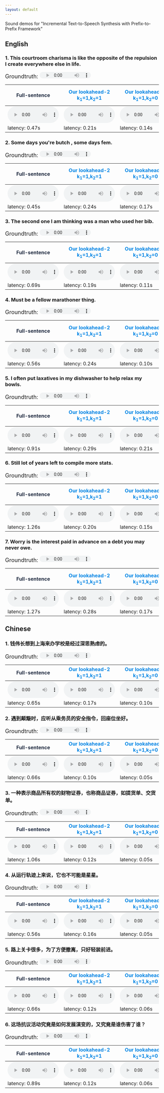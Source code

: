 ```yaml
---
layout: default
---
```


Sound demos for "Incremental Text-to-Speech Synthesis with Prefix-to-Prefix Framework"



## English

### 1. This courtroom charisma is like the opposite of the repulsion I create everywhere else in life.

<span style="font-size:18px">Groundtruth: </span><audio controls=""  style="height: 21px; width: 168px;" src="audios/en_gt/0_600428.wav" type="audio/mpeg" />  <span style="font-size:18px">Vocoder with groundtruth-mel: </span><audio controls=""  style="height: 21px; width: 168px;" src="audios/en_gold_mel/0_600428.wav" type="audio/mpeg" />  
<table>
<thead>
<tr><th><span style="color:#202b40;">Full-sentence</span>                                          </th><th><span style="color:#0084e4;">Our lookahead-2<br>k<sub>1</sub>=1,k<sub>2</sub>=1</span>      </th><th><span style="color:#0084e4;">Our lookahead-1<br>k<sub>1</sub>=1,k<sub>2</sub>=0</span>      </th><th><span style="color:#939aa4;">Our lookahead-0<br>k<sub>1</sub>=0,k<sub>2</sub>=0</span>      </th><th><span style="color:#939aa4;">Yanagita et al. (<a href="https://www.isca-speech.org/archive/SSW_2019/pdfs/SSW10_P_2-9.pdf">2019</a>)<br>2 word</span>  </th><th><span style="color:#939aa4;">Yanagita et al. (<a href="https://www.isca-speech.org/archive/SSW_2019/pdfs/SSW10_P_2-9.pdf">2019</a>)<br>1 word</span>  </th><th><span style="color:#939aa4;">Yanagita et al. (<a href="https://www.isca-speech.org/archive/SSW_2019/pdfs/SSW10_P_2-9.pdf">2019</a>)<br>lookahead-0</span>  </th><th><span style="color:#939aa4;">Lookahead-0-indep</span>                                       </th></tr>
</thead>
<tbody>
<tr><td><audio controls=""  style="width: 168px;" src="audios/en_full/027.wav" type="audio/mpeg" /></td><td><audio controls=""  style="width: 168px;" src="audios/en_look2/027.wav" type="audio/mpeg" /></td><td><audio controls=""  style="width: 168px;" src="audios/en_look1/027.wav" type="audio/mpeg" /></td><td><audio controls=""  style="width: 168px;" src="audios/en_look0/027.wav" type="audio/mpeg" /></td><td><audio controls=""  style="width: 168px;" src="audios/baseline_jp_w2_wav/027.wav" type="audio/mpeg" />                                                </td><td><audio controls=""  style="width: 168px;" src="audios/baseline_jp_w1_wav/027.wav" type="audio/mpeg" />                                                </td><td><audio controls=""  style="width: 168px;" src="audios/baseline_jp_chunk_wav/027.wav" type="audio/mpeg" />                                                  </td><td><audio controls=""  style="width: 168px;" src="audios/en_chunk/027.wav" type="audio/mpeg" /></td></tr>
<tr><td>latency: 0.47s                                                                             </td><td>latency: 0.21s                                                                              </td><td>latency: 0.14s                                                                              </td><td>latency: 0.14s                                                                              </td><td>latency: 0.28s                                                                                                                                        </td><td>latency: 0.06s                                                                                                                                        </td><td>latency: 0.23s                                                                                                                                             </td><td>latency: 0.17s                                                                              </td></tr>
</tbody>
</table>

### 2. Some days you're butch , some days fem.

<span style="font-size:18px">Groundtruth: </span><audio controls=""  style="height: 21px; width: 168px;" src="audios/en_gt/0_600435.wav" type="audio/mpeg" />  <span style="font-size:18px">Vocoder with groundtruth-mel: </span><audio controls=""  style="height: 21px; width: 168px;" src="audios/en_gold_mel/0_600435.wav" type="audio/mpeg" />  
<table>
<thead>
<tr><th><span style="color:#202b40;">Full-sentence</span>                                          </th><th><span style="color:#0084e4;">Our lookahead-2<br>k<sub>1</sub>=1,k<sub>2</sub>=1</span>      </th><th><span style="color:#0084e4;">Our lookahead-1<br>k<sub>1</sub>=1,k<sub>2</sub>=0</span>      </th><th><span style="color:#939aa4;">Our lookahead-0<br>k<sub>1</sub>=0,k<sub>2</sub>=0</span>      </th><th><span style="color:#939aa4;">Yanagita et al. (<a href="https://www.isca-speech.org/archive/SSW_2019/pdfs/SSW10_P_2-9.pdf">2019</a>)<br>2 word</span>  </th><th><span style="color:#939aa4;">Yanagita et al. (<a href="https://www.isca-speech.org/archive/SSW_2019/pdfs/SSW10_P_2-9.pdf">2019</a>)<br>1 word</span>  </th><th><span style="color:#939aa4;">Yanagita et al. (<a href="https://www.isca-speech.org/archive/SSW_2019/pdfs/SSW10_P_2-9.pdf">2019</a>)<br>lookahead-0</span>  </th><th><span style="color:#939aa4;">Lookahead-0-indep</span>                                       </th></tr>
</thead>
<tbody>
<tr><td><audio controls=""  style="width: 168px;" src="audios/en_full/034.wav" type="audio/mpeg" /></td><td><audio controls=""  style="width: 168px;" src="audios/en_look2/034.wav" type="audio/mpeg" /></td><td><audio controls=""  style="width: 168px;" src="audios/en_look1/034.wav" type="audio/mpeg" /></td><td><audio controls=""  style="width: 168px;" src="audios/en_look0/034.wav" type="audio/mpeg" /></td><td><audio controls=""  style="width: 168px;" src="audios/baseline_jp_w2_wav/034.wav" type="audio/mpeg" />                                                </td><td><audio controls=""  style="width: 168px;" src="audios/baseline_jp_w1_wav/034.wav" type="audio/mpeg" />                                                </td><td><audio controls=""  style="width: 168px;" src="audios/baseline_jp_chunk_wav/034.wav" type="audio/mpeg" />                                                  </td><td><audio controls=""  style="width: 168px;" src="audios/en_chunk/034.wav" type="audio/mpeg" /></td></tr>
<tr><td>latency: 0.45s                                                                             </td><td>latency: 0.24s                                                                              </td><td>latency: 0.17s                                                                              </td><td>latency: 0.16s                                                                              </td><td>latency: 0.16s                                                                                                                                        </td><td>latency: 0.11s                                                                                                                                        </td><td>latency: 0.16s                                                                                                                                             </td><td>latency: 0.14s                                                                              </td></tr>
</tbody>
</table>

### 3. The second one I am thinking was a man who used her bib.

<span style="font-size:18px">Groundtruth: </span><audio controls=""  style="height: 21px; width: 168px;" src="audios/en_gt/0_600450.wav" type="audio/mpeg" />  <span style="font-size:18px">Vocoder with groundtruth-mel: </span><audio controls=""  style="height: 21px; width: 168px;" src="audios/en_gold_mel/0_600450.wav" type="audio/mpeg" />  
<table>
<thead>
<tr><th><span style="color:#202b40;">Full-sentence</span>                                          </th><th><span style="color:#0084e4;">Our lookahead-2<br>k<sub>1</sub>=1,k<sub>2</sub>=1</span>      </th><th><span style="color:#0084e4;">Our lookahead-1<br>k<sub>1</sub>=1,k<sub>2</sub>=0</span>      </th><th><span style="color:#939aa4;">Our lookahead-0<br>k<sub>1</sub>=0,k<sub>2</sub>=0</span>      </th><th><span style="color:#939aa4;">Yanagita et al. (<a href="https://www.isca-speech.org/archive/SSW_2019/pdfs/SSW10_P_2-9.pdf">2019</a>)<br>2 word</span>  </th><th><span style="color:#939aa4;">Yanagita et al. (<a href="https://www.isca-speech.org/archive/SSW_2019/pdfs/SSW10_P_2-9.pdf">2019</a>)<br>1 word</span>  </th><th><span style="color:#939aa4;">Yanagita et al. (<a href="https://www.isca-speech.org/archive/SSW_2019/pdfs/SSW10_P_2-9.pdf">2019</a>)<br>lookahead-0</span>  </th><th><span style="color:#939aa4;">Lookahead-0-indep</span>                                       </th></tr>
</thead>
<tbody>
<tr><td><audio controls=""  style="width: 168px;" src="audios/en_full/049.wav" type="audio/mpeg" /></td><td><audio controls=""  style="width: 168px;" src="audios/en_look2/049.wav" type="audio/mpeg" /></td><td><audio controls=""  style="width: 168px;" src="audios/en_look1/049.wav" type="audio/mpeg" /></td><td><audio controls=""  style="width: 168px;" src="audios/en_look0/049.wav" type="audio/mpeg" /></td><td><audio controls=""  style="width: 168px;" src="audios/baseline_jp_w2_wav/049.wav" type="audio/mpeg" />                                                </td><td><audio controls=""  style="width: 168px;" src="audios/baseline_jp_w1_wav/049.wav" type="audio/mpeg" />                                                </td><td><audio controls=""  style="width: 168px;" src="audios/baseline_jp_chunk_wav/049.wav" type="audio/mpeg" />                                                  </td><td><audio controls=""  style="width: 168px;" src="audios/en_chunk/049.wav" type="audio/mpeg" /></td></tr>
<tr><td>latency: 0.69s                                                                             </td><td>latency: 0.19s                                                                              </td><td>latency: 0.11s                                                                              </td><td>latency: 0.11s                                                                              </td><td>latency: 0.15s                                                                                                                                        </td><td>latency: 0.08s                                                                                                                                        </td><td>latency: 0.14s                                                                                                                                             </td><td>latency: 0.15s                                                                              </td></tr>
</tbody>
</table>

### 4. Must be a fellow marathoner thing.

<span style="font-size:18px">Groundtruth: </span><audio controls=""  style="height: 21px; width: 168px;" src="audios/en_gt/0_600457.wav" type="audio/mpeg" />  <span style="font-size:18px">Vocoder with groundtruth-mel: </span><audio controls=""  style="height: 21px; width: 168px;" src="audios/en_gold_mel/0_600457.wav" type="audio/mpeg" />  
<table>
<thead>
<tr><th><span style="color:#202b40;">Full-sentence</span>                                          </th><th><span style="color:#0084e4;">Our lookahead-2<br>k<sub>1</sub>=1,k<sub>2</sub>=1</span>      </th><th><span style="color:#0084e4;">Our lookahead-1<br>k<sub>1</sub>=1,k<sub>2</sub>=0</span>      </th><th><span style="color:#939aa4;">Our lookahead-0<br>k<sub>1</sub>=0,k<sub>2</sub>=0</span>      </th><th><span style="color:#939aa4;">Yanagita et al. (<a href="https://www.isca-speech.org/archive/SSW_2019/pdfs/SSW10_P_2-9.pdf">2019</a>)<br>2 word</span>  </th><th><span style="color:#939aa4;">Yanagita et al. (<a href="https://www.isca-speech.org/archive/SSW_2019/pdfs/SSW10_P_2-9.pdf">2019</a>)<br>1 word</span>  </th><th><span style="color:#939aa4;">Yanagita et al. (<a href="https://www.isca-speech.org/archive/SSW_2019/pdfs/SSW10_P_2-9.pdf">2019</a>)<br>lookahead-0</span>  </th><th><span style="color:#939aa4;">Lookahead-0-indep</span>                                       </th></tr>
</thead>
<tbody>
<tr><td><audio controls=""  style="width: 168px;" src="audios/en_full/056.wav" type="audio/mpeg" /></td><td><audio controls=""  style="width: 168px;" src="audios/en_look2/056.wav" type="audio/mpeg" /></td><td><audio controls=""  style="width: 168px;" src="audios/en_look1/056.wav" type="audio/mpeg" /></td><td><audio controls=""  style="width: 168px;" src="audios/en_look0/056.wav" type="audio/mpeg" /></td><td><audio controls=""  style="width: 168px;" src="audios/baseline_jp_w2_wav/056.wav" type="audio/mpeg" />                                                </td><td><audio controls=""  style="width: 168px;" src="audios/baseline_jp_w1_wav/056.wav" type="audio/mpeg" />                                                </td><td><audio controls=""  style="width: 168px;" src="audios/baseline_jp_chunk_wav/056.wav" type="audio/mpeg" />                                                  </td><td><audio controls=""  style="width: 168px;" src="audios/en_chunk/056.wav" type="audio/mpeg" /></td></tr>
<tr><td>latency: 0.56s                                                                             </td><td>latency: 0.24s                                                                              </td><td>latency: 0.10s                                                                              </td><td>latency: 0.11s                                                                              </td><td>latency: 0.14s                                                                                                                                        </td><td>latency: 0.12s                                                                                                                                        </td><td>latency: 0.14s                                                                                                                                             </td><td>latency: 0.14s                                                                              </td></tr>
</tbody>
</table>

### 5. I often put laxatives in my dishwasher to help relax my bowls.

<span style="font-size:18px">Groundtruth: </span><audio controls=""  style="height: 21px; width: 168px;" src="audios/en_gt/0_600463.wav" type="audio/mpeg" />  <span style="font-size:18px">Vocoder with groundtruth-mel: </span><audio controls=""  style="height: 21px; width: 168px;" src="audios/en_gold_mel/0_600463.wav" type="audio/mpeg" />  
<table>
<thead>
<tr><th><span style="color:#202b40;">Full-sentence</span>                                          </th><th><span style="color:#0084e4;">Our lookahead-2<br>k<sub>1</sub>=1,k<sub>2</sub>=1</span>      </th><th><span style="color:#0084e4;">Our lookahead-1<br>k<sub>1</sub>=1,k<sub>2</sub>=0</span>      </th><th><span style="color:#939aa4;">Our lookahead-0<br>k<sub>1</sub>=0,k<sub>2</sub>=0</span>      </th><th><span style="color:#939aa4;">Yanagita et al. (<a href="https://www.isca-speech.org/archive/SSW_2019/pdfs/SSW10_P_2-9.pdf">2019</a>)<br>2 word</span>  </th><th><span style="color:#939aa4;">Yanagita et al. (<a href="https://www.isca-speech.org/archive/SSW_2019/pdfs/SSW10_P_2-9.pdf">2019</a>)<br>1 word</span>  </th><th><span style="color:#939aa4;">Yanagita et al. (<a href="https://www.isca-speech.org/archive/SSW_2019/pdfs/SSW10_P_2-9.pdf">2019</a>)<br>lookahead-0</span>  </th><th><span style="color:#939aa4;">Lookahead-0-indep</span>                                       </th></tr>
</thead>
<tbody>
<tr><td><audio controls=""  style="width: 168px;" src="audios/en_full/062.wav" type="audio/mpeg" /></td><td><audio controls=""  style="width: 168px;" src="audios/en_look2/062.wav" type="audio/mpeg" /></td><td><audio controls=""  style="width: 168px;" src="audios/en_look1/062.wav" type="audio/mpeg" /></td><td><audio controls=""  style="width: 168px;" src="audios/en_look0/062.wav" type="audio/mpeg" /></td><td><audio controls=""  style="width: 168px;" src="audios/baseline_jp_w2_wav/062.wav" type="audio/mpeg" />                                                </td><td><audio controls=""  style="width: 168px;" src="audios/baseline_jp_w1_wav/062.wav" type="audio/mpeg" />                                                </td><td><audio controls=""  style="width: 168px;" src="audios/baseline_jp_chunk_wav/062.wav" type="audio/mpeg" />                                                  </td><td><audio controls=""  style="width: 168px;" src="audios/en_chunk/062.wav" type="audio/mpeg" /></td></tr>
<tr><td>latency: 0.91s                                                                             </td><td>latency: 0.29s                                                                              </td><td>latency: 0.21s                                                                              </td><td>latency: 0.20s                                                                              </td><td>latency: 0.17s                                                                                                                                        </td><td>latency: 0.09s                                                                                                                                        </td><td>latency: 0.16s                                                                                                                                             </td><td>latency: 0.14s                                                                              </td></tr>
</tbody>
</table>

### 6. Still lot of years left to compile more stats.

<span style="font-size:18px">Groundtruth: </span><audio controls=""  style="height: 21px; width: 168px;" src="audios/en_gt/0_600466.wav" type="audio/mpeg" />  <span style="font-size:18px">Vocoder with groundtruth-mel: </span><audio controls=""  style="height: 21px; width: 168px;" src="audios/en_gold_mel/0_600466.wav" type="audio/mpeg" />  
<table>
<thead>
<tr><th><span style="color:#202b40;">Full-sentence</span>                                          </th><th><span style="color:#0084e4;">Our lookahead-2<br>k<sub>1</sub>=1,k<sub>2</sub>=1</span>      </th><th><span style="color:#0084e4;">Our lookahead-1<br>k<sub>1</sub>=1,k<sub>2</sub>=0</span>      </th><th><span style="color:#939aa4;">Our lookahead-0<br>k<sub>1</sub>=0,k<sub>2</sub>=0</span>      </th><th><span style="color:#939aa4;">Yanagita et al. (<a href="https://www.isca-speech.org/archive/SSW_2019/pdfs/SSW10_P_2-9.pdf">2019</a>)<br>2 word</span>  </th><th><span style="color:#939aa4;">Yanagita et al. (<a href="https://www.isca-speech.org/archive/SSW_2019/pdfs/SSW10_P_2-9.pdf">2019</a>)<br>1 word</span>  </th><th><span style="color:#939aa4;">Yanagita et al. (<a href="https://www.isca-speech.org/archive/SSW_2019/pdfs/SSW10_P_2-9.pdf">2019</a>)<br>lookahead-0</span>  </th><th><span style="color:#939aa4;">Lookahead-0-indep</span>                                       </th></tr>
</thead>
<tbody>
<tr><td><audio controls=""  style="width: 168px;" src="audios/en_full/065.wav" type="audio/mpeg" /></td><td><audio controls=""  style="width: 168px;" src="audios/en_look2/065.wav" type="audio/mpeg" /></td><td><audio controls=""  style="width: 168px;" src="audios/en_look1/065.wav" type="audio/mpeg" /></td><td><audio controls=""  style="width: 168px;" src="audios/en_look0/065.wav" type="audio/mpeg" /></td><td><audio controls=""  style="width: 168px;" src="audios/baseline_jp_w2_wav/065.wav" type="audio/mpeg" />                                                </td><td><audio controls=""  style="width: 168px;" src="audios/baseline_jp_w1_wav/065.wav" type="audio/mpeg" />                                                </td><td><audio controls=""  style="width: 168px;" src="audios/baseline_jp_chunk_wav/065.wav" type="audio/mpeg" />                                                  </td><td><audio controls=""  style="width: 168px;" src="audios/en_chunk/065.wav" type="audio/mpeg" /></td></tr>
<tr><td>latency: 1.26s                                                                             </td><td>latency: 0.20s                                                                              </td><td>latency: 0.15s                                                                              </td><td>latency: 0.13s                                                                              </td><td>latency: 0.18s                                                                                                                                        </td><td>latency: 0.12s                                                                                                                                        </td><td>latency: 0.17s                                                                                                                                             </td><td>latency: 0.13s                                                                              </td></tr>
</tbody>
</table>

### 7. Worry is the interest paid in advance on a debt you may never owe.

<span style="font-size:18px">Groundtruth: </span><audio controls=""  style="height: 21px; width: 168px;" src="audios/en_gt/0_600477.wav" type="audio/mpeg" />  <span style="font-size:18px">Vocoder with groundtruth-mel: </span><audio controls=""  style="height: 21px; width: 168px;" src="audios/en_gold_mel/0_600477.wav" type="audio/mpeg" />  
<table>
<thead>
<tr><th><span style="color:#202b40;">Full-sentence</span>                                          </th><th><span style="color:#0084e4;">Our lookahead-2<br>k<sub>1</sub>=1,k<sub>2</sub>=1</span>      </th><th><span style="color:#0084e4;">Our lookahead-1<br>k<sub>1</sub>=1,k<sub>2</sub>=0</span>      </th><th><span style="color:#939aa4;">Our lookahead-0<br>k<sub>1</sub>=0,k<sub>2</sub>=0</span>      </th><th><span style="color:#939aa4;">Yanagita et al. (<a href="https://www.isca-speech.org/archive/SSW_2019/pdfs/SSW10_P_2-9.pdf">2019</a>)<br>2 word</span>  </th><th><span style="color:#939aa4;">Yanagita et al. (<a href="https://www.isca-speech.org/archive/SSW_2019/pdfs/SSW10_P_2-9.pdf">2019</a>)<br>1 word</span>  </th><th><span style="color:#939aa4;">Yanagita et al. (<a href="https://www.isca-speech.org/archive/SSW_2019/pdfs/SSW10_P_2-9.pdf">2019</a>)<br>lookahead-0</span>  </th><th><span style="color:#939aa4;">Lookahead-0-indep</span>                                       </th></tr>
</thead>
<tbody>
<tr><td><audio controls=""  style="width: 168px;" src="audios/en_full/076.wav" type="audio/mpeg" /></td><td><audio controls=""  style="width: 168px;" src="audios/en_look2/076.wav" type="audio/mpeg" /></td><td><audio controls=""  style="width: 168px;" src="audios/en_look1/076.wav" type="audio/mpeg" /></td><td><audio controls=""  style="width: 168px;" src="audios/en_look0/076.wav" type="audio/mpeg" /></td><td><audio controls=""  style="width: 168px;" src="audios/baseline_jp_w2_wav/076.wav" type="audio/mpeg" />                                                </td><td><audio controls=""  style="width: 168px;" src="audios/baseline_jp_w1_wav/076.wav" type="audio/mpeg" />                                                </td><td><audio controls=""  style="width: 168px;" src="audios/baseline_jp_chunk_wav/076.wav" type="audio/mpeg" />                                                  </td><td><audio controls=""  style="width: 168px;" src="audios/en_chunk/076.wav" type="audio/mpeg" /></td></tr>
<tr><td>latency: 1.27s                                                                             </td><td>latency: 0.28s                                                                              </td><td>latency: 0.17s                                                                              </td><td>latency: 0.16s                                                                              </td><td>latency: 0.17s                                                                                                                                        </td><td>latency: 0.12s                                                                                                                                        </td><td>latency: 0.16s                                                                                                                                             </td><td>latency: 0.17s                                                                              </td></tr>
</tbody>
</table>



## Chinese

### 1. 钱伟长想到上海来办学校是经过深思熟虑的。

<span style="font-size:18px">Groundtruth: </span><audio controls=""  style="height: 21px; width: 168px;" src="audios/zh_gt/001.wav" type="audio/mpeg" />  <span style="font-size:18px">Vocoder with groundtruth-mel: </span><audio controls=""  style="height: 21px; width: 168px;" src="audios/zh_gt_mel/001.wav" type="audio/mpeg" />  
<table>
<thead>
<tr><th><span style="color:#202b40;">Full-sentence</span>                                          </th><th><span style="color:#0084e4;">Our lookahead-2<br>k<sub>1</sub>=1,k<sub>2</sub>=1</span>      </th><th><span style="color:#0084e4;">Our lookahead-1<br>k<sub>1</sub>=1,k<sub>2</sub>=0</span>      </th><th><span style="color:#939aa4;">Our lookahead-0<br>k<sub>1</sub>=0,k<sub>2</sub>=0</span>      </th><th><span style="color:#939aa4;">Lookahead-0-indep</span>                                       </th></tr>
</thead>
<tbody>
<tr><td><audio controls=""  style="width: 168px;" src="audios/zh_full/001.wav" type="audio/mpeg" /></td><td><audio controls=""  style="width: 168px;" src="audios/zh_lhd_2/001.wav" type="audio/mpeg" /></td><td><audio controls=""  style="width: 168px;" src="audios/zh_lhd_1/001.wav" type="audio/mpeg" /></td><td><audio controls=""  style="width: 168px;" src="audios/zh_lhd_0/001.wav" type="audio/mpeg" /></td><td><audio controls=""  style="width: 168px;" src="audios/zh_chunk/001.wav" type="audio/mpeg" /></td></tr>
<tr><td>latency: 0.65s                                                                             </td><td>latency: 0.17s                                                                              </td><td>latency: 0.10s                                                                              </td><td>latency: 0.10s                                                                              </td><td>latency: 0.15s                                                                              </td></tr>
</tbody>
</table>

### 2. 遇到颠簸时，应听从乘务员的安全指令，回座位坐好。

<span style="font-size:18px">Groundtruth: </span><audio controls=""  style="height: 21px; width: 168px;" src="audios/zh_gt/017.wav" type="audio/mpeg" />  <span style="font-size:18px">Vocoder with groundtruth-mel: </span><audio controls=""  style="height: 21px; width: 168px;" src="audios/zh_gt_mel/017.wav" type="audio/mpeg" />  
<table>
<thead>
<tr><th><span style="color:#202b40;">Full-sentence</span>                                          </th><th><span style="color:#0084e4;">Our lookahead-2<br>k<sub>1</sub>=1,k<sub>2</sub>=1</span>      </th><th><span style="color:#0084e4;">Our lookahead-1<br>k<sub>1</sub>=1,k<sub>2</sub>=0</span>      </th><th><span style="color:#939aa4;">Our lookahead-0<br>k<sub>1</sub>=0,k<sub>2</sub>=0</span>      </th><th><span style="color:#939aa4;">Lookahead-0-indep</span>                                       </th></tr>
</thead>
<tbody>
<tr><td><audio controls=""  style="width: 168px;" src="audios/zh_full/017.wav" type="audio/mpeg" /></td><td><audio controls=""  style="width: 168px;" src="audios/zh_lhd_2/017.wav" type="audio/mpeg" /></td><td><audio controls=""  style="width: 168px;" src="audios/zh_lhd_1/017.wav" type="audio/mpeg" /></td><td><audio controls=""  style="width: 168px;" src="audios/zh_lhd_0/017.wav" type="audio/mpeg" /></td><td><audio controls=""  style="width: 168px;" src="audios/zh_chunk/017.wav" type="audio/mpeg" /></td></tr>
<tr><td>latency: 0.66s                                                                             </td><td>latency: 0.10s                                                                              </td><td>latency: 0.05s                                                                              </td><td>latency: 0.04s                                                                              </td><td>latency: 0.09s                                                                              </td></tr>
</tbody>
</table>

### 3. 一种表示商品所有权的财物证券，也称商品证券，如提货单、交货单。

<span style="font-size:18px">Groundtruth: </span><audio controls=""  style="height: 21px; width: 168px;" src="audios/zh_gt/021.wav" type="audio/mpeg" />  <span style="font-size:18px">Vocoder with groundtruth-mel: </span><audio controls=""  style="height: 21px; width: 168px;" src="audios/zh_gt_mel/021.wav" type="audio/mpeg" />  
<table>
<thead>
<tr><th><span style="color:#202b40;">Full-sentence</span>                                          </th><th><span style="color:#0084e4;">Our lookahead-2<br>k<sub>1</sub>=1,k<sub>2</sub>=1</span>      </th><th><span style="color:#0084e4;">Our lookahead-1<br>k<sub>1</sub>=1,k<sub>2</sub>=0</span>      </th><th><span style="color:#939aa4;">Our lookahead-0<br>k<sub>1</sub>=0,k<sub>2</sub>=0</span>      </th><th><span style="color:#939aa4;">Lookahead-0-indep</span>                                       </th></tr>
</thead>
<tbody>
<tr><td><audio controls=""  style="width: 168px;" src="audios/zh_full/021.wav" type="audio/mpeg" /></td><td><audio controls=""  style="width: 168px;" src="audios/zh_lhd_2/021.wav" type="audio/mpeg" /></td><td><audio controls=""  style="width: 168px;" src="audios/zh_lhd_1/021.wav" type="audio/mpeg" /></td><td><audio controls=""  style="width: 168px;" src="audios/zh_lhd_0/021.wav" type="audio/mpeg" /></td><td><audio controls=""  style="width: 168px;" src="audios/zh_chunk/021.wav" type="audio/mpeg" /></td></tr>
<tr><td>latency: 1.06s                                                                             </td><td>latency: 0.12s                                                                              </td><td>latency: 0.05s                                                                              </td><td>latency: 0.04s                                                                              </td><td>latency: 0.10s                                                                              </td></tr>
</tbody>
</table>

### 4. 从运行轨迹上来说，它也不可能是星星。

<span style="font-size:18px">Groundtruth: </span><audio controls=""  style="height: 21px; width: 168px;" src="audios/zh_gt/048.wav" type="audio/mpeg" />  <span style="font-size:18px">Vocoder with groundtruth-mel: </span><audio controls=""  style="height: 21px; width: 168px;" src="audios/zh_gt_mel/048.wav" type="audio/mpeg" />  
<table>
<thead>
<tr><th><span style="color:#202b40;">Full-sentence</span>                                          </th><th><span style="color:#0084e4;">Our lookahead-2<br>k<sub>1</sub>=1,k<sub>2</sub>=1</span>      </th><th><span style="color:#0084e4;">Our lookahead-1<br>k<sub>1</sub>=1,k<sub>2</sub>=0</span>      </th><th><span style="color:#939aa4;">Our lookahead-0<br>k<sub>1</sub>=0,k<sub>2</sub>=0</span>      </th><th><span style="color:#939aa4;">Lookahead-0-indep</span>                                       </th></tr>
</thead>
<tbody>
<tr><td><audio controls=""  style="width: 168px;" src="audios/zh_full/048.wav" type="audio/mpeg" /></td><td><audio controls=""  style="width: 168px;" src="audios/zh_lhd_2/048.wav" type="audio/mpeg" /></td><td><audio controls=""  style="width: 168px;" src="audios/zh_lhd_1/048.wav" type="audio/mpeg" /></td><td><audio controls=""  style="width: 168px;" src="audios/zh_lhd_0/048.wav" type="audio/mpeg" /></td><td><audio controls=""  style="width: 168px;" src="audios/zh_chunk/048.wav" type="audio/mpeg" /></td></tr>
<tr><td>latency: 0.56s                                                                             </td><td>latency: 0.16s                                                                              </td><td>latency: 0.05s                                                                              </td><td>latency: 0.01s                                                                              </td><td>latency: 0.08s                                                                              </td></tr>
</tbody>
</table>

### 5. 路上关卡很多，为了方便撤离，只好轻装前进。

<span style="font-size:18px">Groundtruth: </span><audio controls=""  style="height: 21px; width: 168px;" src="audios/zh_gt/062.wav" type="audio/mpeg" />  <span style="font-size:18px">Vocoder with groundtruth-mel: </span><audio controls=""  style="height: 21px; width: 168px;" src="audios/zh_gt_mel/062.wav" type="audio/mpeg" />  
<table>
<thead>
<tr><th><span style="color:#202b40;">Full-sentence</span>                                          </th><th><span style="color:#0084e4;">Our lookahead-2<br>k<sub>1</sub>=1,k<sub>2</sub>=1</span>      </th><th><span style="color:#0084e4;">Our lookahead-1<br>k<sub>1</sub>=1,k<sub>2</sub>=0</span>      </th><th><span style="color:#939aa4;">Our lookahead-0<br>k<sub>1</sub>=0,k<sub>2</sub>=0</span>      </th><th><span style="color:#939aa4;">Lookahead-0-indep</span>                                       </th></tr>
</thead>
<tbody>
<tr><td><audio controls=""  style="width: 168px;" src="audios/zh_full/062.wav" type="audio/mpeg" /></td><td><audio controls=""  style="width: 168px;" src="audios/zh_lhd_2/062.wav" type="audio/mpeg" /></td><td><audio controls=""  style="width: 168px;" src="audios/zh_lhd_1/062.wav" type="audio/mpeg" /></td><td><audio controls=""  style="width: 168px;" src="audios/zh_lhd_0/062.wav" type="audio/mpeg" /></td><td><audio controls=""  style="width: 168px;" src="audios/zh_chunk/062.wav" type="audio/mpeg" /></td></tr>
<tr><td>latency: 0.66s                                                                             </td><td>latency: 0.12s                                                                              </td><td>latency: 0.06s                                                                              </td><td>latency: 0.05s                                                                              </td><td>latency: 0.11s                                                                              </td></tr>
</tbody>
</table>

### 6. 这场抗议活动究竟是如何发展演变的，又究竟是谁伤害了谁？

<span style="font-size:18px">Groundtruth: </span><audio controls=""  style="height: 21px; width: 168px;" src="audios/zh_gt/097.wav" type="audio/mpeg" />  <span style="font-size:18px">Vocoder with groundtruth-mel: </span><audio controls=""  style="height: 21px; width: 168px;" src="audios/zh_gt_mel/097.wav" type="audio/mpeg" />  
<table>
<thead>
<tr><th><span style="color:#202b40;">Full-sentence</span>                                          </th><th><span style="color:#0084e4;">Our lookahead-2<br>k<sub>1</sub>=1,k<sub>2</sub>=1</span>      </th><th><span style="color:#0084e4;">Our lookahead-1<br>k<sub>1</sub>=1,k<sub>2</sub>=0</span>      </th><th><span style="color:#939aa4;">Our lookahead-0<br>k<sub>1</sub>=0,k<sub>2</sub>=0</span>      </th><th><span style="color:#939aa4;">Lookahead-0-indep</span>                                       </th></tr>
</thead>
<tbody>
<tr><td><audio controls=""  style="width: 168px;" src="audios/zh_full/097.wav" type="audio/mpeg" /></td><td><audio controls=""  style="width: 168px;" src="audios/zh_lhd_2/097.wav" type="audio/mpeg" /></td><td><audio controls=""  style="width: 168px;" src="audios/zh_lhd_1/097.wav" type="audio/mpeg" /></td><td><audio controls=""  style="width: 168px;" src="audios/zh_lhd_0/097.wav" type="audio/mpeg" /></td><td><audio controls=""  style="width: 168px;" src="audios/zh_chunk/097.wav" type="audio/mpeg" /></td></tr>
<tr><td>latency: 0.89s                                                                             </td><td>latency: 0.12s                                                                              </td><td>latency: 0.06s                                                                              </td><td>latency: 0.05s                                                                              </td><td>latency: 0.11s                                                                              </td></tr>
</tbody>
</table>

